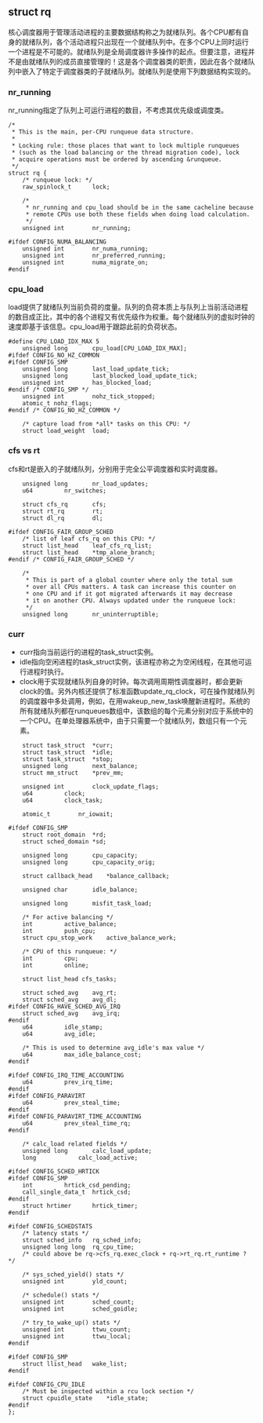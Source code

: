 ## struct rq

核心调度器用于管理活动进程的主要数据结构称之为就绪队列。各个CPU都有自身的就绪队列，各个活动进程只出现在一个就绪队列中。在多个CPU上同时运行一个进程是不可能的。就绪队列是全局调度器许多操作的起点。但要注意，进程并不是由就绪队列的成员直接管理的！这是各个调度器类的职责，因此在各个就绪队列中嵌入了特定于调度器类的子就绪队列。就绪队列是使用下列数据结构实现的。

### nr_running

nr_running指定了队列上可运行进程的数目，不考虑其优先级或调度类。

```
/*
 * This is the main, per-CPU runqueue data structure.
 *
 * Locking rule: those places that want to lock multiple runqueues
 * (such as the load balancing or the thread migration code), lock
 * acquire operations must be ordered by ascending &runqueue.
 */
struct rq {
	/* runqueue lock: */
	raw_spinlock_t		lock;

	/*
	 * nr_running and cpu_load should be in the same cacheline because
	 * remote CPUs use both these fields when doing load calculation.
	 */
	unsigned int		nr_running;

#ifdef CONFIG_NUMA_BALANCING
	unsigned int		nr_numa_running;
	unsigned int		nr_preferred_running;
	unsigned int		numa_migrate_on;
#endif
```

### cpu_load

load提供了就绪队列当前负荷的度量。队列的负荷本质上与队列上当前活动进程的数目成正比，其中的各个进程又有优先级作为权重。每个就绪队列的虚拟时钟的速度即基于该信息。cpu_load用于跟踪此前的负荷状态。

```
#define CPU_LOAD_IDX_MAX 5
	unsigned long		cpu_load[CPU_LOAD_IDX_MAX];
#ifdef CONFIG_NO_HZ_COMMON
#ifdef CONFIG_SMP
	unsigned long		last_load_update_tick;
	unsigned long		last_blocked_load_update_tick;
	unsigned int		has_blocked_load;
#endif /* CONFIG_SMP */
	unsigned int		nohz_tick_stopped;
	atomic_t nohz_flags;
#endif /* CONFIG_NO_HZ_COMMON */

	/* capture load from *all* tasks on this CPU: */
	struct load_weight	load;
```

### cfs vs rt

cfs和rt是嵌入的子就绪队列，分别用于完全公平调度器和实时调度器。

```
	unsigned long		nr_load_updates;
	u64			nr_switches;

	struct cfs_rq		cfs;
	struct rt_rq		rt;
	struct dl_rq		dl;

#ifdef CONFIG_FAIR_GROUP_SCHED
	/* list of leaf cfs_rq on this CPU: */
	struct list_head	leaf_cfs_rq_list;
	struct list_head	*tmp_alone_branch;
#endif /* CONFIG_FAIR_GROUP_SCHED */

	/*
	 * This is part of a global counter where only the total sum
	 * over all CPUs matters. A task can increase this counter on
	 * one CPU and if it got migrated afterwards it may decrease
	 * it on another CPU. Always updated under the runqueue lock:
	 */
	unsigned long		nr_uninterruptible;
```

### curr

* curr指向当前运行的进程的task_struct实例。
* idle指向空闲进程的task_struct实例，该进程亦称之为空闲线程，在其他可运行进程时执行。
* clock用于实现就绪队列自身的时钟。每次调用周期性调度器时，都会更新clock的值。另外内核还提供了标准函数update_rq_clock，可在操作就绪队列的调度器中多处调用，例如，在用wakeup_new_task唤醒新进程时。系统的所有就绪队列都在runqueues数组中，该数组的每个元素分别对应于系统中的一个CPU。在单处理器系统中，由于只需要一个就绪队列，数组只有一个元素。

```
	struct task_struct	*curr;
	struct task_struct	*idle;
	struct task_struct	*stop;
	unsigned long		next_balance;
	struct mm_struct	*prev_mm;

	unsigned int		clock_update_flags;
	u64			clock;
	u64			clock_task;

	atomic_t		nr_iowait;

#ifdef CONFIG_SMP
	struct root_domain	*rd;
	struct sched_domain	*sd;

	unsigned long		cpu_capacity;
	unsigned long		cpu_capacity_orig;

	struct callback_head	*balance_callback;

	unsigned char		idle_balance;

	unsigned long		misfit_task_load;

	/* For active balancing */
	int			active_balance;
	int			push_cpu;
	struct cpu_stop_work	active_balance_work;

	/* CPU of this runqueue: */
	int			cpu;
	int			online;

	struct list_head cfs_tasks;

	struct sched_avg	avg_rt;
	struct sched_avg	avg_dl;
#ifdef CONFIG_HAVE_SCHED_AVG_IRQ
	struct sched_avg	avg_irq;
#endif
	u64			idle_stamp;
	u64			avg_idle;

	/* This is used to determine avg_idle's max value */
	u64			max_idle_balance_cost;
#endif

#ifdef CONFIG_IRQ_TIME_ACCOUNTING
	u64			prev_irq_time;
#endif
#ifdef CONFIG_PARAVIRT
	u64			prev_steal_time;
#endif
#ifdef CONFIG_PARAVIRT_TIME_ACCOUNTING
	u64			prev_steal_time_rq;
#endif

	/* calc_load related fields */
	unsigned long		calc_load_update;
	long			calc_load_active;

#ifdef CONFIG_SCHED_HRTICK
#ifdef CONFIG_SMP
	int			hrtick_csd_pending;
	call_single_data_t	hrtick_csd;
#endif
	struct hrtimer		hrtick_timer;
#endif

#ifdef CONFIG_SCHEDSTATS
	/* latency stats */
	struct sched_info	rq_sched_info;
	unsigned long long	rq_cpu_time;
	/* could above be rq->cfs_rq.exec_clock + rq->rt_rq.rt_runtime ? */

	/* sys_sched_yield() stats */
	unsigned int		yld_count;

	/* schedule() stats */
	unsigned int		sched_count;
	unsigned int		sched_goidle;

	/* try_to_wake_up() stats */
	unsigned int		ttwu_count;
	unsigned int		ttwu_local;
#endif

#ifdef CONFIG_SMP
	struct llist_head	wake_list;
#endif

#ifdef CONFIG_CPU_IDLE
	/* Must be inspected within a rcu lock section */
	struct cpuidle_state	*idle_state;
#endif
};
```